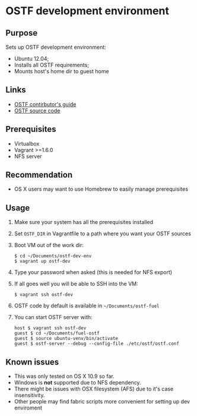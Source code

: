 # OSTF development environment

## Purpose
Sets up OSTF development environment:
 - Ubuntu 12.04;
 - Installs all OSTF requirements;
 - Mounts host's home dir to guest home

## Links
 - [OSTF contirbutor's guide](http://docs.mirantis.com/fuel-dev/develop/ostf_contributors_guide.html)
 - [OSTF source code](https://github.com/stackforge/fuel-ostf)

## Prerequisites
 - Virtualbox
 - Vagrant >=1.6.0
 - NFS server

## Recommendation
 - OS X users may want to use Homebrew to easily manage prerequisites

## Usage
 1. Make sure your system has all the prerequisites installed
 2. Set `OSTF_DIR` in Vagrantfile to a path where you want your OSTF sources
 3. Boot VM out of the work dir:

    ```
    $ cd ~/Documents/ostf-dev-env
    $ vagrant up ostf-dev
    ```
 4. Type your password when asked (this is needed for NFS export)
 5. If all goes well you will be able to SSH into the VM:

    ```
    $ vagrant ssh ostf-dev
    ```
 6. OSTF code by default is available in `~/Documents/ostf-fuel`
 7. You can start OSTF server with:

    ```
    host $ vagrant ssh ostf-dev
    guest $ cd ~/Documents/fuel-ostf
    guest $ source ubuntu-venv/bin/activate
    guest $ ostf-server --debug --config-file ./etc/ostf/ostf.conf
    ```

## Known issues
 - This was only tested on OS X 10.9 so far.
 - Windows is **not** supported due to NFS dependency.
 - There might be issues with OSX filesystem (AFS) due to it's case
   insensitivity.
 - Other people may find fabric scripts more convenient for setting up dev
   enviroment
